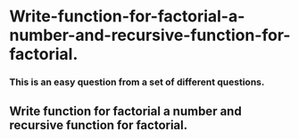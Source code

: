 # Write-function-for-factorial-a-number-and-recursive-function-for-factorial.
### This is an easy question from a set of different questions.
## Write function for factorial a number and recursive function for factorial.
